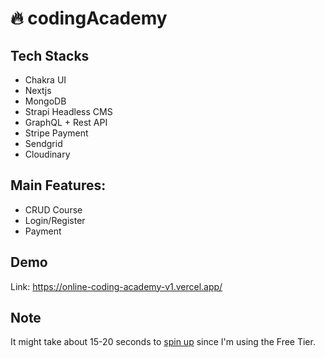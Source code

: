 # 🔥 codingAcademy
## Tech Stacks
- Chakra UI 
- Nextjs
- MongoDB
- Strapi Headless CMS
- GraphQL + Rest API
- Stripe Payment
- Sendgrid
- Cloudinary
## Main Features:
- CRUD Course
- Login/Register
- Payment
## Demo
Link: https://online-coding-academy-v1.vercel.app/
## Note
It might take about 15-20 seconds to [spin up](https://blog.heroku.com/app_sleeping_on_heroku) since I'm using the Free Tier.  


